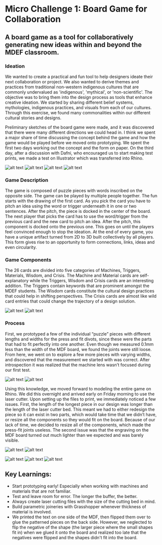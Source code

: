 # Micro Challenge 1: Board Game for Collaboration

## A board game as a tool for collaboratively generating new ideas within and beyond the MDEF classroom.

### Ideation
We wanted to create a practical and fun tool to help designers ideate their next collaboration or project. We also wanted to derive themes and practices from traditional non-western indigenous cultures that are commonly undervalued as 'indigenous', 'mythical', or 'non-scientific'. The objective was to bring them into the design process as tools that enhance creative ideation. We started by sharing different belief systems, mythologies, indigenous practices, and visuals from each of our cultures. Through this exercise, we found many commonalities within our different cultural stories and designs. 

Preliminary sketches of the board game were made, and it was discovered that there were many different directions we could head in. I think we spent a major share of time discussing the concept behind the game and how the game would be played before we moved onto prototyping. We spent the first two days working out the concept and the form on paper. On the third day, after a discussion with Dafni, who encouraged us to start making test prints, we made a test on Illustrator which was transferred into Rhino.

![alt text](https://github.com/angel-cho/fabchallenge1/blob/main/images/alignment.jpg)
![alt text](https://github.com/angel-cho/fabchallenge1/blob/main/images/sketches.jpg)
![alt text](https://github.com/angel-cho/fabchallenge1/blob/main/images/patterns.jpg)
![alt text](https://github.com/angel-cho/fabchallenge1/blob/main/images/Sketch.png)


### Game Description
The game is composed of puzzle pieces with words inscribed on the opposite side. The game can be played by multiple people together. The fun starts with the drawing of the first card. As you pick the card you have to pitch an idea using the word or trigger underneath it in one or two sentences. After the pitch, the piece is docked in the center of the board. The next player that picks the card has to use the word/trigger from the previous card and the new card to pitch an idea. After the pitch, this component is docked onto the previous one. This goes on until the players feel convinced enough to stop the ideation. At the end of every game, you have a unique artifact turned from 2D to 3D built collectively by all players. This form gives rise to an opportunity to form connections, links, ideas and even circularity.

### Game Components
The 26 cards are divided into five categories of Machines, Triggers, Materials, Wisdom, and Crisis. The Machine and Material cards are self-explanatory while the Triggers, Wisdom and Crisis cards are an interesting addition. The Triggers contain keywords that are prominent amongst the MDEF students. The Wisdom cards constitute the cultural design practices that could help in shifting perspectives. The Crisis cards are almost like wild card entries that could change the trajectory of a design solution.

![alt text](https://github.com/angel-cho/fabchallenge1/blob/main/images/CADscreenshot.png)
![alt text](https://github.com/angel-cho/fabchallenge1/blob/main/images/FirstPrototype.jpg)


### Process
First, we prototyped a few of the individual “puzzle” pieces with different lengths and widths for the press and fit divots, since these were the parts that had to fit perfectly into one another. Even though we measured 0.1mm less than the width of the MDF board, we found the joints were still loose. From here, we went on to explore a few more pieces with varying widths, and discovered that the measurement we started with was correct. After introspection it was realized that the machine lens wasn’t focused during our first test.  

![alt text](https://github.com/angel-cho/fabchallenge1/blob/main/images/testpieces2.jpg)
![alt text](https://github.com/angel-cho/fabchallenge1/blob/main/images/testpieces1.jpg)

Using this knowledge, we moved forward to modeling the entire game on Rhino. We did this overnight and arrived early on Friday morning to use the laser cutter. Upon setting up the files to print, we immediately noticed a few issues. First, the length of the longest piece in our design was longer than the length of the laser cutter bed. This meant we had to either redesign the piece so it can exist in two parts, which would take time that we didn’t have, or resize all the components so they would fit on the board. Because of our lack of time, we decided to resize all of the components, which made the press-fit joints useless. The second issue was that the engraving on the MDF board turned out much lighter than we expected and was barely visible.
 
 ![alt text](https://github.com/angel-cho/fabchallenge1/blob/main/images/finalpieces.jpg)
 ![alt text](https://github.com/angel-cho/fabchallenge1/blob/main/images/EmptyBoard.jpg)
 
![alt text](https://github.com/angel-cho/fabchallenge1/blob/main/images/TiedBentoBox.jpg)
![alt text](https://github.com/angel-cho/fabchallenge1/blob/main/images/BentoBoxDetails.jpg)
![alt text](https://github.com/angel-cho/fabchallenge1/blob/main/images/BitAndShadows.jpg)



## Key Learnings: 
- Start prototyping early! Especially when working with machines and materials that are not familiar. 
- Test and leave room for error. The longer the buffer, the better.
- Always create laser cutting files with the size of the cutting bed in mind.
- Build parametric joineries with Grasshopper whenever thickness of material is involved. 
- We printed the text on one side of the MDF, then flipped them over to glue the patterned pieces on the back side. However, we neglected to flip the negative of the shape (the larger piece where the small shapes fit in) when we glued it onto the board and realized too late that the negatives were flipped and the shapes didn't fit into the board. 





